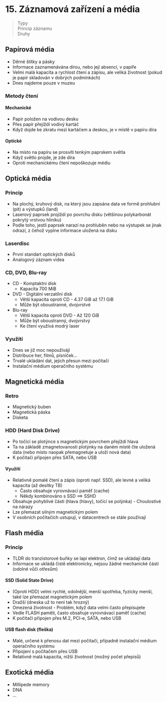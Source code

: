 # 15. Záznamová zařízení a média

> Typy \
> Princip záznamu \
> Druhy

## Papírová média

- Děrné štítky a pásky
- Informace zaznamenávána dírou, nebo její absencí, v papíře
- Velmi malá kapacita a rychlost čtení a zápisu, ale veliká životnost (pokud je papír skladován v dobrých podmínkách)
- Dnes najdeme pouze v muzeu

### Metody čtení

#### Mechanické

- Papír položen na vodivou desku
- Přes papír přejíždí vodivý kartáč
- Když dojde ke zkratu mezi kartáčem a deskou, je v místě v papíru díra

#### Optické

- Na místo na papíru se prosvítí tenkým paprskem světla
- Když světlo projde, je zde díra
- Oproti mechanickému čtení nepoškozuje médiu

## Optická média

### Princip

- Na plochý, kruhový disk, na který jsou zapsána data ve formě prohlubní (pit) a výstupků (land)
- Laserový paprsek projíždí po povrchu disku (většinou polykarbonát pokrytý vrstvou hliníku)
- Podle toho, jestli paprsek narazí na prohluběn nebo na výstupek se jinak odrazí, z čehož vyplne informace uložená na disku

### Laserdisc

- První standart optických disků
- Analogový záznam videa

### CD, DVD, Blu-ray

- CD - Komptaktní disk
  - Kapacita 700 MiB
- DVD - Digitální verzatilní disk
  - Větší kapacita oproti CD - 4.37 GiB až 17.1 GiB
  - Může být oboustranné, dvojvrstvé
- Blu-ray
  - Větší kapacita oproti DVD - Až 120 GiB
  - Může být oboustranný, dvojvrstvý
  - Ke čtení využívá modrý laser

### Využítí

- Dnes se již moc nepoužívájí
- Distribuce her, filmů, písniček...
- Trvalé ukládání dat, jejich přesun mezi počítači
- Instalační médium operačního systému

## Magnetická média

### Retro

- Magnetický buben
- Magnetická páska
- Disketa

### HDD (Hard Disk Drive)

- Po točící se plotýnce s magnetickým povrchem přejíždí hlava
- Ta na základě zmagnetovanosti plotýnky na daném místě čte uložená data (nebo místo naopak přemagnetuje a uloží nová data)
- K počítači připojen přes SATA, nebo USB

#### Využítí

- Relativně pomalé čtení a zápis (oproti např. SSD), ale levné a veliká kapacita (až desítky TB)
  - Často obsahuje vyrovnávací paměť (cache)
  - Někdy kombinováno s SSD $\implies$ SSHD
- Obsahuje pohyblivé části (hlava (hlavy), točící se polýnka) - Choulostívé na nárazy
- Lze přemazat silným magnetickým polem
- V osobních počítačích ustupují, v datacentrech se stále používají

## Flash média

### Princip

- TLDR do tranzistorové buňky se lapí elektron, čímž se ukládají data
- Informace se ukládá čistě elektronicky, nejsou žádné mechanické části (odolné vůči otřesům)

#### SSD (Solid State Drive)

- (Oproti HDD) velmi rychlé, odolnější, menší spotřeba, fyzicky menší, také lze přemazat magnetickým polem
- Dražší (dneska už to neni tak hrozný)
- Omezená životnost - Problém, když data velmi často přepisujete
- Vedle FLASH paměti, často obsahuje vyrovnávací paměť (cache)
- K počítači připojen přes M.2, PCI-e, SATA, nebo USB

#### USB flash disk (fleška)

- Malé, určené k přenosu dat mezi počítači, případně instalační médium operačního systému
- Připojení s počítačem přes USB
- Relativně malá kapacita, nižší životnost (možný počet přepisů)

## Exotická média

- Millipede memory
- DNA
- ...

